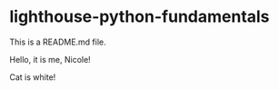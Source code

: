 # lighthouse-python-fundamentals

This is a README.md file.


Hello, it is me, Nicole!



Cat is white!
